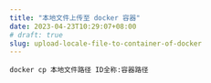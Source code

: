 ```yaml
---
title: "本地文件上传至 docker 容器"
date: 2023-04-23T10:29:07+08:00
# draft: true
slug: upload-locale-file-to-container-of-docker
---
```



```shell
docker cp 本地文件路径 ID全称:容器路径
```
